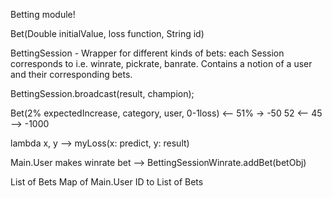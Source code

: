 Betting module!


Bet(Double initialValue, loss function, String id)

BettingSession - Wrapper for different kinds of bets: each Session corresponds to i.e. winrate, pickrate, banrate.
Contains a notion of a user and their corresponding bets.

BettingSession.broadcast(result, champion);

Bet(2% expectedIncrease, category, user, 0-1loss) <-- 51% -> -50
52 <-- 45 --> -1000

lambda x, y --> myLoss(x: predict, y: result)

Main.User makes winrate bet --> BettingSessionWinrate.addBet(betObj)
    

List of Bets
Map of Main.User ID to List of Bets


